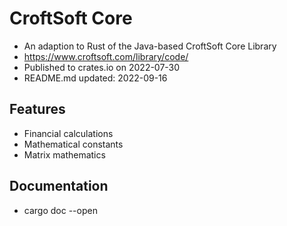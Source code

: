 # CroftSoft Core

- An adaption to Rust of the Java-based CroftSoft Core Library
- https://www.croftsoft.com/library/code/
- Published to crates.io on 2022-07-30
- README.md updated: 2022-09-16

## Features

- Financial calculations
- Mathematical constants
- Matrix mathematics

## Documentation

- cargo doc --open